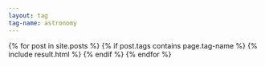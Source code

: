 ```yaml
---
layout: tag
tag-name: astronomy
---
```

{% for post in site.posts %}
{% if post.tags contains page.tag-name %}
{% include result.html %}
{% endif %}
{% endfor %}
